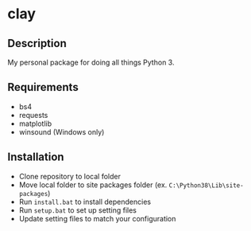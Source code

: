 # clay

## Description

My personal package for doing all things Python 3.

## Requirements

- bs4
- requests
- matplotlib
- winsound (Windows only)

## Installation

- Clone repository to local folder
- Move local folder to site packages folder (ex. `C:\Python38\Lib\site-packages`)
- Run `install.bat` to install dependencies
- Run `setup.bat` to set up setting files
- Update setting files to match your configuration
